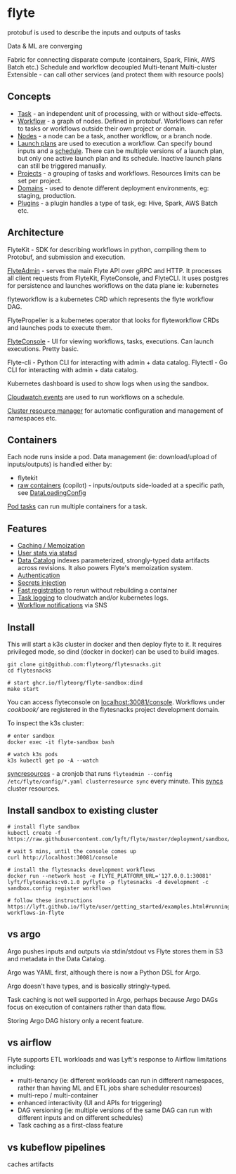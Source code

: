 # flyte

protobuf is used to describe the inputs and outputs of tasks

Data & ML are converging

Fabric for connecting disparate compute (containers, Spark, Flink, AWS Batch etc.)
Schedule and workflow decoupled
Multi-tenant
Multi-cluster
Extensible - can call other services (and protect them with resource pools)

## Concepts

- [Task](https://docs.flyte.org/en/latest/concepts/tasks.html#divedeep-tasks) - an independent unit of processing, with or without side-effects.
- [Workflow](https://docs.flyte.org/en/latest/concepts/workflows_nodes.html) - a graph of nodes. Defined in protobuf. Workflows can refer to tasks or workflows outside their own project or domain.
- [Nodes](https://docs.flyte.org/en/latest/concepts/workflows_nodes.html) - a node can be a task, another workflow, or a branch node.
- [Launch plans](https://docs.flyte.org/en/latest/concepts/launchplans_schedules.html) are used to execution a workflow. Can specify bound inputs and a [schedule](https://docs.flyte.org/en/latest/concepts/launchplans_schedules.html#schedules). There can be multiple versions of a launch plan, but only one active launch plan and its schedule. Inactive launch plans can still be triggered manually.
- [Projects](https://docs.flyte.org/en/latest/concepts/projects.htm) - a grouping of tasks and workflows. Resources limits can be set per project.
- [Domains](https://docs.flyte.org/en/latest/concepts/domains.html) - used to denote different deployment environments, eg: staging, production.
- [Plugins](https://docs.flyte.org/en/latest/concepts/architecture.html#data-plane) - a plugin handles a type of task, eg: Hive, Spark, AWS Batch etc.

## Architecture

FlyteKit - SDK for describing workflows in python, compiling them to Protobuf, and submission and execution.

[FlyteAdmin](https://docs.flyte.org/en/latest/concepts/admin.html) - serves the main Flyte API over gRPC and HTTP. It processes all client requests from FlyteKit, FlyteConsole, and FlyteCLI. It uses postgres for persistence and launches workflows on the data plane ie: kubernetes

flyteworkflow is a kubernetes CRD which represents the flyte workflow DAG.

FlytePropeller is a kubernetes operator that looks for flyteworkflow CRDs and launches pods to execute them.

[FlyteConsole](https://docs.flyte.org/en/latest/concepts/console.html) - UI for viewing workflows, tasks, executions. Can launch executions. Pretty basic.

Flyte-cli - Python CLI for interacting with admin + data catalog.
Flytectl - Go CLI for interacting with admin + data catalog.

Kubernetes dashboard is used to show logs when using the sandbox.

[Cloudwatch events](https://github.com/flyteorg/flyte/blob/master/helm/values-eks.yaml#L322) are used to run workflows on a schedule.

[Cluster resource manager](https://github.com/flyteorg/flyte/blob/master/helm/values-eks.yaml#L365) for automatic configuration and management of namespaces etc.

## Containers

Each node runs inside a pod. Data management (ie: download/upload of inputs/outputs) is handled either by:

- flytekit
- [raw containers](https://docs.flyte.org/projects/cookbook/en/latest/auto/core/containerization/raw_container.html) (copilot) - inputs/outputs side-loaded at a specific path, see [DataLoadingConfig](https://docs.flyte.org/projects/flyteidl/en/latest/protos/docs/core/core.html?highlight=copilot#dataloadingconfig)

[Pod tasks](https://docs.flyte.org/projects/cookbook/en/latest/auto/integrations/kubernetes/pod/pod.html) can run multiple containers for a task.

## Features

- [Caching / Memoization](https://docs.flyte.org/en/latest/howto/enable_and_use_memoization.html)
- [User stats via statsd](https://docs.flyte.org/en/latest/concepts/observability.html#user-stats-with-flyte)
- [Data Catalog](https://docs.flyte.org/en/latest/concepts/catalog.html) indexes parameterized, strongly-typed data artifacts across revisions. It also powers Flyte's memoization system.
- [Authentication](https://docs.flyte.org/en/latest/howto/authentication/index.html)
- [Secrets injection](https://docs.flyte.org/projects/cookbook/en/latest/auto/core/containerization/use_secrets.html)
- [Fast registration](https://docs.flyte.org/en/latest/howto/fast_registration.html) to rerun without rebuilding a container
- [Task logging](https://github.com/flyteorg/flyte/blob/master/helm/values-eks.yaml#L302) to cloudwatch and/or kubernetes logs.
- [Workflow notifications](https://github.com/flyteorg/flyte/blob/master/helm/values-eks.yaml#L344) via SNS

## Install

This will start a k3s cluster in docker and then deploy flyte to it. It requires privileged mode, so dind (docker in docker) can be used to build images.

```
git clone git@github.com:flyteorg/flytesnacks.git
cd flytesnacks

# start ghcr.io/flyteorg/flyte-sandbox:dind
make start
```

You can access flyteconsole on [localhost:30081/console](http://localhost:30081/console). Workflows under _cookbook/_ are registered in the flytesnacks project development domain.

To inspect the k3s cluster:

```
# enter sandbox
docker exec -it flyte-sandbox bash

# watch k3s pods
k3s kubectl get po -A --watch
```

[syncresources](https://github.com/flyteorg/flyte/blob/master/kustomize/base/admindeployment/clustersync/cron.yaml) - a cronjob that runs `flyteadmin --config /etc/flyte/config/*.yaml clusterresource sync` every minute. This [syncs](https://github.com/flyteorg/flyteadmin/blob/2d81c1eec24cffb43346b56fc0017fd29db33a38/cmd/entrypoints/clusterresource.go#L71) cluster resources.

## Install sandbox to existing cluster

```
# install flyte sandbox
kubectl create -f https://raw.githubusercontent.com/lyft/flyte/master/deployment/sandbox/flyte_generated.yaml

# wait 5 mins, until the console comes up
curl http://localhost:30081/console

# install the flytesnacks development workflows
docker run --network host -e FLYTE_PLATFORM_URL='127.0.0.1:30081' lyft/flytesnacks:v0.1.0 pyflyte -p flytesnacks -d development -c sandbox.config register workflows

# follow these instructions https://lyft.github.io/flyte/user/getting_started/examples.html#running-workflows-in-flyte
```

## vs argo

Argo pushes inputs and outputs via stdin/stdout vs Flyte stores them in S3 and metadata in the Data Catalog.

Argo was YAML first, although there is now a Python DSL for Argo.

Argo doesn't have types, and is basically stringly-typed.

Task caching is not well supported in Argo, perhaps because Argo DAGs focus on execution of containers rather than data flow.

Storing Argo DAG history only a recent feature.

## vs airflow

Flyte supports ETL workloads and was Lyft's response to Airflow limitations including:

- multi-tenancy (ie: different workloads can run in different namespaces, rather than having ML and ETL jobs share scheduler resources)
- multi-repo / multi-container
- enhanced interactivity (UI and APIs for triggering)
- DAG versioning (ie: multiple versions of the same DAG can run with different inputs and on different schedules)
- Task caching as a first-class feature

## vs kubeflow pipelines

caches artifacts
